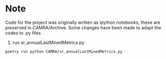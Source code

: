 # Note
Code for the project was originally written as ipython notebooks, these are preserved in CAMRA/Archive. Some changes have been made to adapt the codes to .py files

1. run sr_annualLastMinedMetrics.py
```shell
poetry run python CAMRA/sr_annualLastMinedMetrics.py
```